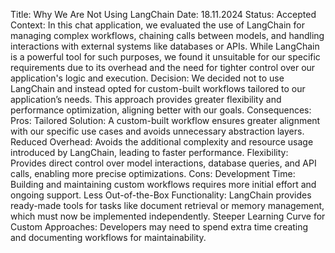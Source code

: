 Title: Why We Are Not Using LangChain
Date: 18.11.2024
Status: Accepted
Context:
In this chat application, we evaluated the use of LangChain for managing complex workflows, chaining calls between models, and handling interactions with external systems like databases or APIs. While LangChain is a powerful tool for such purposes, we found it unsuitable for our specific requirements due to its overhead and the need for tighter control over our application's logic and execution.
Decision:
We decided not to use LangChain and instead opted for custom-built workflows tailored to our application’s needs. This approach provides greater flexibility and performance optimization, aligning better with our goals.
Consequences:
Pros:
Tailored Solution: A custom-built workflow ensures greater alignment with our specific use cases and avoids unnecessary abstraction layers.
Reduced Overhead: Avoids the additional complexity and resource usage introduced by LangChain, leading to faster performance.
Flexibility: Provides direct control over model interactions, database queries, and API calls, enabling more precise optimizations.
Cons:
Development Time: Building and maintaining custom workflows requires more initial effort and ongoing support.
Less Out-of-the-Box Functionality: LangChain provides ready-made tools for tasks like document retrieval or memory management, which must now be implemented independently.
Steeper Learning Curve for Custom Approaches: Developers may need to spend extra time creating and documenting workflows for maintainability.